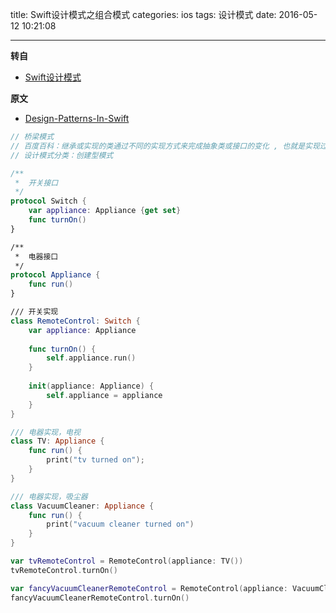 title: Swift设计模式之组合模式
categories: ios
tags: 设计模式
date: 2016-05-12 10:21:08

---

<!--head-->

**转自**

* [Swift设计模式](http://qefee.com/tags/%E8%AE%BE%E8%AE%A1%E6%A8%A1%E5%BC%8F/)

**原文**

* [Design-Patterns-In-Swift](https://github.com/ochococo/Design-Patterns-In-Swift#behavioral)

```swift
// 桥梁模式
// 百度百科：继承或实现的类通过不同的实现方式来完成抽象类或接口的变化 , 也就是实现过程的变化 , 但可能会有这样的情况 , 抽象过程同样需要进行变化 , 也就是抽象类或者接口需要变化 , 这样就会造成原有的继承或实现关系复杂 , 关系混乱 .桥梁模式利用将抽象层和实现层进行解耦 , 使两者不再像继承或实现这样的较强的关系 , 从而使抽象和实现层更加独立的完成变化的过程 . 使系统更加清晰
// 设计模式分类：创建型模式

/**
 *  开关接口
 */
protocol Switch {
    var appliance: Appliance {get set}
    func turnOn()
}

/**
 *  电器接口
 */
protocol Appliance {
    func run()
}

/// 开关实现
class RemoteControl: Switch {
    var appliance: Appliance
    
    func turnOn() {
        self.appliance.run()
    }
    
    init(appliance: Appliance) {
        self.appliance = appliance
    }
}

/// 电器实现，电视
class TV: Appliance {
    func run() {
        print("tv turned on");
    }
}

/// 电器实现，吸尘器
class VacuumCleaner: Appliance {
    func run() {
        print("vacuum cleaner turned on")
    }
}

var tvRemoteControl = RemoteControl(appliance: TV())
tvRemoteControl.turnOn()

var fancyVacuumCleanerRemoteControl = RemoteControl(appliance: VacuumCleaner())
fancyVacuumCleanerRemoteControl.turnOn()
```



<!--more-->



<!--body-->
